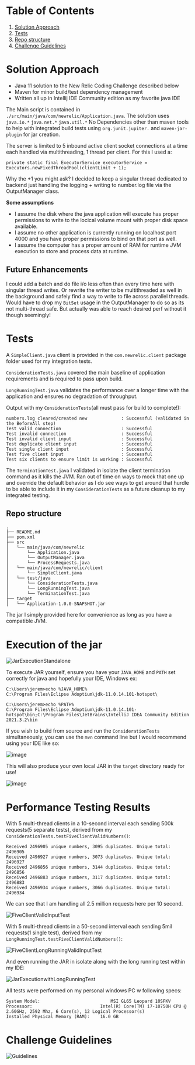 # Table of Contents
1. [Solution Approach](README.md#solution-approach)
2. [Tests](README.md#tests)
3. [Repo structure](README.md#repo-structure)
4. [Challenge Guidelines](README.md#challenge-guidelines)

# Solution Approach
- Java 11 solution to the New Relic Coding Challenge described below 
- Maven for minor build/test dependency management
- Written all up in Intellij IDE Community edition as my favorite java IDE

The Main script is contained in `./src/main/java/com/newrelic/Application.java`.
The solution uses `java.io.*` `java.net.*` `java.util.*` No Dependencies other than maven tools to help with integrated 
build tests using ```org.junit.jupiter.``` and ```maven-jar-plugin``` for jar creation.

The server is limited to 5 inbound active client socket connections at a time each handled via multithreading, 
1 thread per client. For this I used a:
```
private static final ExecutorService executorService = Executors.newFixedThreadPool(clientLimit + 1);
```

Why the +1 you might ask? I decided to keep a singular thread dedicated to backend just handling the logging + writing
to number.log file via the OutputManager class.

<b>Some assumptions</b>
- I assume the disk where the java application will execute has proper permissions to write to the locical volume mount with proper disk space available.
- I assume no other application is currently running on localhost port 4000 and you have proper permissions to bind on that port as well.
- I assume the computer has a proper amount of RAM for runtime JVM execution to store and process data at runtime.

## Future Enhancements
I could add a batch and do file i/o less often than every time here with singular thread writes. Or rewrite
the writer to be multithreaded as well in the background and safely find a way to write to file across parallel threads.
Would have to drop my ```BitSet``` usage in the OutputManager to do so as its not multi-thread safe. 
But actually was able to reach desired perf without it though seemingly!

# Tests
A ```SimpleClient.java``` client is provided in the ```com.newrelic.client``` package folder used for my integration tests. 

```ConsiderationTests.java``` covered the main baseline of application requirements and is required to pass upon build. 

```LongRunningTest.java``` validates the performance over a longer time with the application and ensures no degradation 
of throughput. 

Output with my ```ConsiderationTests```(all must pass for build to complete!):

    numbers.log cleared/created new             : Successful (validated in the BeforeAll step)
    Test valid connection                       : Successful
    Test invalid connection                     : Successful
    Test invalid client input                   : Successful
    Test duplicate client input                 : Successful
    Test single client input                    : Successful
    Test five client input                      : Successful
    Test six clients to ensure limit is working : Successful

The ```TerminationTest.java``` I validated in isolate the client termination command 
as it kills the JVM. Ran out of time on ways to mock that one up and override the default behavior as 
I do see ways to get around that hurdle to be able to include it in my ```ConsiderationTests``` as a future
cleanup to my integrated testing.

## Repo structure

    .
    ├── README.md
    ├── pom.xml
    ├── src
    │   └── main/java/com/newrelic
    │       └── Application.java
    │       └── OutputManager.java
    │       └── ProcessRequests.java
    │   └── main/java/com/newrelic/client
    │       └── SimpleClient.java
    │   └── test/java
    │       └── ConsiderationTests.java
    │       └── LongRunningTest.java
    │       └── TerminationTest.java
    ├── target
    │   └── Application-1.0.0-SNAPSHOT.jar

The jar I simply provided here for convenience as long as you have a compatible JVM.

# Execution of the jar

![JarExecutionStandalone](https://user-images.githubusercontent.com/31913027/155912580-67c8d01e-1f24-4903-a882-414d4bea8f0a.png)

To execute JAR yourself, ensure you have your ```JAVA_HOME``` and ```PATH``` set correctly for java and hopefully your IDE, Windows ex:
```
C:\Users\jerem>echo %JAVA_HOME%
C:\Program Files\Eclipse Adoptium\jdk-11.0.14.101-hotspot\
```

```
C:\Users\jerem>echo %PATH%
C:\Program Files\Eclipse Adoptium\jdk-11.0.14.101-hotspot\bin;C:\Program Files\JetBrains\IntelliJ IDEA Community Edition 2021.3.2\bin
```

If you wish to build from source and run the ```ConsiderationTests``` simultaneously, you can use the ```mvn``` command line but I would recommend using your IDE like so:

![image](https://user-images.githubusercontent.com/31913027/155913738-bf89fb52-fbf5-45c5-bf0c-57e3cb3330c4.png)

This will also produce your own local JAR in the ```target``` directory ready for use!

![image](https://user-images.githubusercontent.com/31913027/155913906-ced69aed-4b45-438f-9f7a-f3583502b296.png)

# Performance Testing Results

With 5 multi-thread clients in a 10-second interval each sending 500k requests(5 separate tests), derived from my ```ConsiderationTests.testFiveClientValidNumbers()```:
```
Received 2496905 unique numbers, 3095 duplicates. Unique total: 2496905
Received 2496927 unique numbers, 3073 duplicates. Unique total: 2496927
Received 2496856 unique numbers, 3144 duplicates. Unique total: 2496856
Received 2496883 unique numbers, 3117 duplicates. Unique total: 2496883
Received 2496934 unique numbers, 3066 duplicates. Unique total: 2496934
```
We can see that I am handling all 2.5 million requests here per 10 second.

![FiveClientValidInputTest](https://user-images.githubusercontent.com/31913027/155912608-ef2bbe61-f94d-4231-9801-cc431189f7f5.png)


With 5 multi-thread clients in a 50-second interval each sending 5mil requests(1 single test), derived from my ```LongRunningTest.testFiveClientValidNumbers()```:

![FiveClientLongRunningValidInputTest](https://user-images.githubusercontent.com/31913027/155912634-8a6be775-5507-41e9-8a3f-e26093f14562.png)

And even running the JAR in isolate along with the long running test within my IDE:

![JarExecutionwithLongRunningTest](https://user-images.githubusercontent.com/31913027/155912690-0c962dbf-c4e9-49dc-8e8a-27c05dbbd048.png)


All tests were performed on my personal windows PC w following specs:
```
System Model:	                        MSI GL65 Leopard 10SFKV
Processor:	                        Intel(R) Core(TM) i7-10750H CPU @ 2.60GHz, 2592 Mhz, 6 Core(s), 12 Logical Processor(s)
Installed Physical Memory (RAM):	16.0 GB
```

# Challenge Guidelines

![Guidelines](https://user-images.githubusercontent.com/31913027/155912531-df285d64-d883-45e2-965f-11eeb21cef9a.png)


